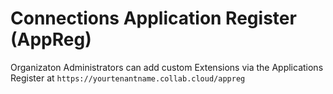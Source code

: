# Connections Application Register (AppReg)

Organizaton Administrators can add custom Extensions via the Applications Register at `https://yourtenantname.collab.cloud/appreg`
